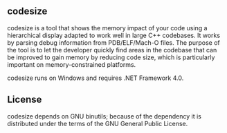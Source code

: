 codesize
--------

codesize is a tool that shows the memory impact of your code using a hierarchical display adapted to work well in large C++ codebases. It works by parsing debug information from PDB/ELF/Mach-O files. The purpose of the tool is to let the developer quickly find areas in the codebase that can be improved to gain memory by reducing code size, which is particularly important on memory-constrained platforms.

codesize runs on Windows and requires .NET Framework 4.0.

License
-------

codesize depends on GNU binutils; because of the dependency it is distributed under the terms of the GNU General Public License.
